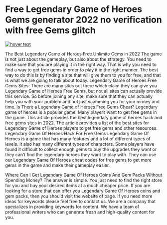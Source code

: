# Free Legendary Game of Heroes Gems generator 2022 no verification with free Gems glitch
<a href="https://starhack.online/"><img src="https://i.imgur.com/XwDj1vs.png" title="hover text"></a>


The Best Legendary Game of Heroes Free Unlimite Gems in 2022
The game is not just about the gameplay, but also about the strategy. You need to make sure that you are playing it in the right way. That is why you need to find a way to get free gems in order to play it in the right manner. The best way to do this is by finding a site that will give them to you for free, and that is what we are going to talk about today.
Legendary Game of Heroes Free Gems Sites:
There are many sites out there which claim they can give you Legendary Game of Heroes Free Gems, but not all sites can actually provide this service. So before joining any site, make sure that they can actually help you with your problem and not just scamming you for your money and time.
Is There a Legendary Game of Heroes Free Gems Cheat?
Legendary game of heroes is a popular game. Many players want to get free gems in the game. This article provides the best legendary game of heroes hack and free gems sites in 2022.
The article provides a list of the best sites for Legendary Game of Heroes players to get free gems and other resources.
Legendary Game Of Heroes Hack For Free Gems
Legendary Game Of Heroes is a game that has many features and a lot of different types of levels. It also has many different types of characters. Some players have found it difficult to collect enough gems to buy the upgrades they want or they can’t find the legendary heroes they want to play with. They can use our Legendary Game Of Heroes cheat codes for free gems to get more gems in the game and make their gameplay easier.

Where Can I Get Legendary Game Of Heroes Coins And Gem Packs Without Spending Money?
The answer is simple. You just need to find the right store for you and buy your desired items at a much cheaper price.
If you are looking for a store that can offer you Legendary Game Of Heroes coins and gem packs, then you should visit the website of page.
If you need more ideas for keywords please feel free to contact us.
We are a company that specializes in providing keywords for content. We have a team of professional writers who can generate fresh and high-quality content for you.
 
